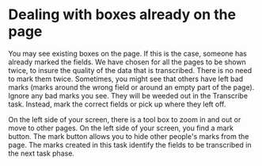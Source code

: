 # Dealing with boxes already on the page
You may see existing boxes on the page. If this is the case, someone has already marked the fields. We have chosen for all the pages to be shown twice, to insure the quality of the data that is transcribed. There is no need to mark them twice. Sometimes, you might see that others have left bad marks (marks around the wrong field or around an empty part of the page). Ignore any bad marks you see. They will be weeded out in the Transcribe task. Instead, mark the correct fields or pick up where they left off.

On the left side of your screen, there is a tool box to zoom in and out or move to other pages. On the left side of your screen, you find a mark button. The mark button allows you to hide other people's marks from the page. The marks created in this task identify the fields to be transcribed in the next task phase.

